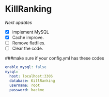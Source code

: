 # KillRanking

*Next updates*
- [x] implement MySQL
- [x] Cache improve.
- [ ] Remove flatfiles.
- [ ] Clear the code.

###make sure if your config.yml has these codes
```yaml
enable_mysql: false
mysql:
  host: localhost:3306
  database: KillRanking
  username: root
  password: hackme
```
